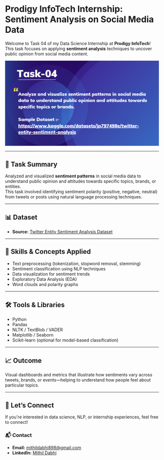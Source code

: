 # Prodigy InfoTech Internship: Sentiment Analysis on Social Media Data

Welcome to Task 04 of my Data Science Internship at **Prodigy InfoTech**!  
This task focuses on applying **sentiment analysis** techniques to uncover public opinion from social media content.

  <img width="742" alt="question" src="https://github.com/mithildabhi/PRODIGY_DS_04/blob/main/QUESTION.png" style ='center'/>

---

## 📌 Task Summary

Analyzed and visualized **sentiment patterns** in social media data to understand public opinion and attitudes towards specific topics, brands, or entities.  
This task involved identifying sentiment polarity (positive, negative, neutral) from tweets or posts using natural language processing techniques.

---

## 📊 Dataset

- **Source:** [Twitter Entity Sentiment Analysis Dataset](https://www.kaggle.com/datasets/jp797498e/twitter-entity-sentiment-analysis)

---

## 🧠 Skills & Concepts Applied

- Text preprocessing (tokenization, stopword removal, stemming)
- Sentiment classification using NLP techniques
- Data visualization for sentiment trends
- Exploratory Data Analysis (EDA)
- Word clouds and polarity graphs

---

## 🛠 Tools & Libraries

- Python  
- Pandas  
- NLTK / TextBlob / VADER  
- Matplotlib / Seaborn  
- Scikit-learn (optional for model-based classification)

---

## 📈 Outcome

Visual dashboards and metrics that illustrate how sentiments vary across tweets, brands, or events—helping to understand how people feel about particular topics.

---

## 🙌 Let’s Connect

If you're interested in data science, NLP, or internship experiences, feel free to connect!

### 📬 Contact

- **Email:** mithildabhi898@gmail.com  
- **LinkedIn:** [Mithil Dabhi](https://www.linkedin.com/in/mithildabhi)
